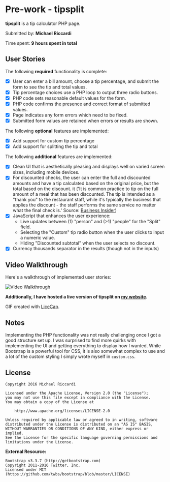 # Pre-work - tipsplit

**tipsplit** is a tip calculator PHP page.

Submitted by: **Michael Riccardi**

Time spent: **9 hours spent in total**

## User Stories

The following **required** functionality is complete:
* [X] User can enter a bill amount, choose a tip percentage, and submit the form to see the tip and total values.
* [X] Tip percentage choices use a PHP loop to output three radio buttons.
* [X] PHP code sets reasonable default values for the form.
* [X] PHP code confirms the presence and correct format of submitted values.
* [X] Page indicates any form errors which need to be fixed.
* [X] Submitted form values are retained when errors or results are shown.

The following **optional** features are implemented:
* [X] Add support for custom tip percentage
* [X] Add support for splitting the tip and total

The following **additional** features are implemented:
* [X] Clean UI that is aesthetically pleasing and displays well on varied screen sizes, including mobile devices.
* [X] For discounted checks, the user can enter the full and discounted amounts and have a tip calculated based on the original price, but the total based on the discount. it ('It is common practice to tip on the full amount of a meal that has been discounted. The tip is intended as a "thank you" to the restaurant staff, while it's typically the business that applies the discount - the staff performs the same service no matter what the final check is.' Source: [Business Insider](http://www.businessinsider.com/how-to-tip-on-discounted-meals-2012-3))
* [X] JavaScript that enhances the user experience:
    * Live updates between (1) "person" and (>1) "people" for the "Split" field.
    * Selecting the "Custom" tip radio button when the user clicks to input a numeric value.
    * Hiding "Discounted subtotal" when the user selects no discount.
* [X] Currency thousands separator in the results (though not in the inputs)

## Video Walkthrough

Here's a walkthrough of implemented user stories:

<img src='http://i.imgur.com/XAUiywQ.gif' title='Video Walkthrough' width='' alt='Video Walkthrough' />

**Additionally, I have hosted a live version of tipsplit on [my website](http://MichaelRiccardi.com/tipsplit).**

GIF created with [LiceCap](http://www.cockos.com/licecap/).

## Notes

Implementing the PHP functionality was not really challenging once I got a good structure set up. I was surprised to find more quirks with implementing the UI and getting everything to display how I wanted. While Bootstrap is a powerful tool for CSS, it is also somewhat complex to use and a lot of the custom styling I simply wrote myself in `custom.css`.

## License

    Copyright 2016 Michael Riccardi

    Licensed under the Apache License, Version 2.0 (the "License");
    you may not use this file except in compliance with the License.
    You may obtain a copy of the License at

        http://www.apache.org/licenses/LICENSE-2.0

    Unless required by applicable law or agreed to in writing, software
    distributed under the License is distributed on an "AS IS" BASIS,
    WITHOUT WARRANTIES OR CONDITIONS OF ANY KIND, either express or implied.
    See the License for the specific language governing permissions and
    limitations under the License.
    
**External Resource:**

    Bootstrap v3.3.7 (http://getbootstrap.com)
    Copyright 2011-2016 Twitter, Inc.
    Licensed under MIT (https://github.com/twbs/bootstrap/blob/master/LICENSE)
    
